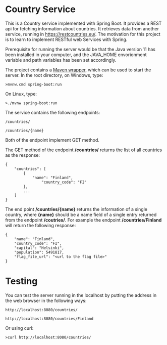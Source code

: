 # Country Service

This is a Country service implemented with Spring Boot. It provides a REST api for fetching information about countries. It retrieves data from another service, running in https://restcountries.eu/. The motivation for this project is to learn to implement RESTful web Services with Spring.

Prerequisite for running the server would be that the Java version 11 has been installed in your computer, and the JAVA_HOME envorionment variable and path variables has been set accordingly.

The project contains a [Maven wrapper](https://github.com/takari/maven-wrapper), which can be used to start the server. In the root directory, on Windows, type:

    >mvnw.cmd spring-boot:run

On Linux, type:

    >./mvnw spring-boot:run

The service contains the following endpoints:

    /countries/

    /countries/{name}

Both of the endpoint implement GET method.

The GET method of the endpoint **/countries/** returns the list of all countries as the response:

    {
        "countries": [
            {
                "name": "Finland",
                    "country_code": "FI"
            },
            ...
        ]
    }

The end point **/countries/{name}** returns the information of a single country, where **{name}** should be a name field of a single entry returned from the endpoint **/coutries/**. For example the endpoint **/countries/Finland** will return the following response:

    {
        "name": "Finland",
        "country_code": "FI",
        "capital": "Helsinki",
        "population": 5491817,
        "flag_file_url": "<url to the flag file>"
    }

# Testing

You can test the server running in the localhost by putting the address in the web browser in the following ways:

    http://localhost:8080/countries/

    http://localhost:8080/countries/Finland

Or using curl:

    >curl http://localhost:8080/countries/
